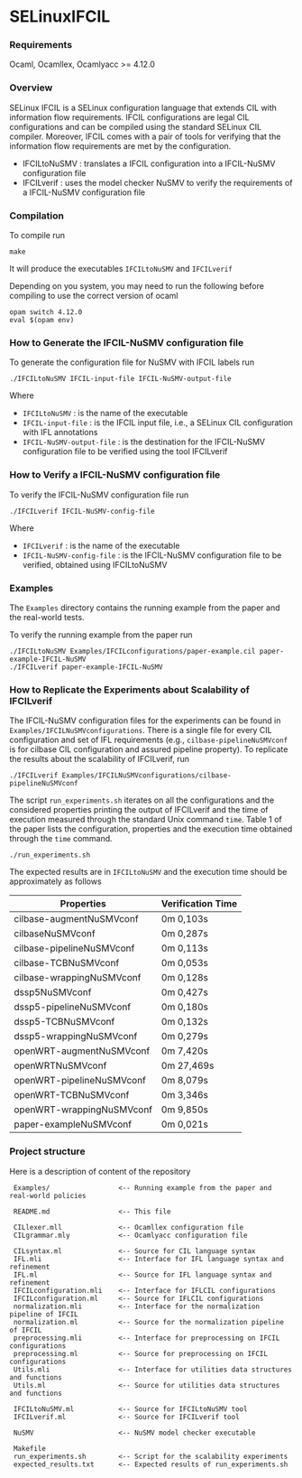 # SELinuxIFCIL

### Requirements

Ocaml, Ocamllex, Ocamlyacc >= 4.12.0

### Overview

SELinux IFCIL is a SELinux configuration language that extends CIL with information flow requirements.
IFCIL configurations are legal CIL configurations and can be compiled using the standard SELinux CIL compiler.
Moreover, IFCIL comes with a pair of tools for verifying that the information flow requirements are met by the configuration.

- IFCILtoNuSMV : translates a IFCIL configuration into a IFCIL-NuSMV configuration file
- IFCILverif : uses the model checker NuSMV to verify the requirements of a IFCIL-NuSMV configuration file

### Compilation

To compile run
```
make
```
It will produce the executables `IFCILtoNuSMV` and `IFCILverif`

Depending on you system, you may need to run the following before compiling to use the correct version of ocaml

```
opam switch 4.12.0
eval $(opam env)
```

### How to Generate the IFCIL-NuSMV configuration file

To generate the configuration file for NuSMV with IFCIL labels run
```
./IFCILtoNuSMV IFCIL-input-file IFCIL-NuSMV-output-file  
```
Where
 - `IFCILtoNuSMV` : is the name of the executable
 - `IFCIL-input-file` : is the IFCIL input file, i.e., a SELinux CIL configuration with IFL annotations
 - `IFCIL-NuSMV-output-file` : is the destination for the IFCIL-NuSMV configuration file to be verified using the tool IFCILverif

### How to Verify a IFCIL-NuSMV configuration file

To verify the IFCIL-NuSMV configuration file run
```
./IFCILverif IFCIL-NuSMV-config-file  
```
Where
 - `IFCILverif` : is the name of the executable
 - `IFCIL-NuSMV-config-file` : is the IFCIL-NuSMV configuration file to be verified, obtained using IFCILtoNuSMV

### Examples

The `Examples` directory contains the running example from the paper and the real-world tests.

To verify the running example from the paper run
```
./IFCILtoNuSMV Examples/IFCILconfigurations/paper-example.cil paper-example-IFCIL-NuSMV
./IFCILverif paper-example-IFCIL-NuSMV
```

### How to Replicate the Experiments about Scalability of IFCILverif

The IFCIL-NuSMV configuration files for the experiments can be found in `Examples/IFCILNuSMVconfigurations`.
There is a single file for every CIL configuration and set of IFL requirements (e.g., `cilbase-pipelineNuSMVconf` is for cilbase CIL configuration and assured pipeline property). 
To replicate the results about the scalability of IFCILverif, run
```
./IFCILverif Examples/IFCILNuSMVconfigurations/cilbase-pipelineNuSMVconf
```

The script `run_experiments.sh` iterates on all the configurations and the considered properties printing the output of IFCILverif and the time of execution measured through the standard Unix command `time`.
Table 1 of the paper lists the configuration, properties and the execution time obtained through the `time` command.
```
./run_experiments.sh
```

The expected results are in `IFCILtoNuSMV` and the execution time should be approximately as follows

| Properties                | Verification Time         |
| ------------------------- | ------------------------- |
| cilbase-augmentNuSMVconf  | 0m 0,103s                 |
| cilbaseNuSMVconf          | 0m 0,287s                 |
| cilbase-pipelineNuSMVconf | 0m 0,113s                 |
| cilbase-TCBNuSMVconf      | 0m 0,053s                 |
| cilbase-wrappingNuSMVconf | 0m 0,128s                 |
| dssp5NuSMVconf            | 0m 0,427s                 |
| dssp5-pipelineNuSMVconf   | 0m 0,180s                 |
| dssp5-TCBNuSMVconf        | 0m 0,132s                 |
| dssp5-wrappingNuSMVconf   | 0m 0,279s                 |
| openWRT-augmentNuSMVconf  | 0m 7,420s                 |
| openWRTNuSMVconf          | 0m 27,469s                |
| openWRT-pipelineNuSMVconf | 0m 8,079s                 |
| openWRT-TCBNuSMVconf      | 0m 3,346s                 |
| openWRT-wrappingNuSMVconf | 0m 9,850s                 |
| paper-exampleNuSMVconf    | 0m 0,021s                 |


### Project structure

Here is a description of content of the repository

```
 Examples/                 <-- Running example from the paper and real-world policies

 README.md                 <-- This file

 CILlexer.mll              <-- Ocamllex configuration file
 CILgrammar.mly            <-- Ocamlyacc configuration file

 CILsyntax.ml              <-- Source for CIL language syntax
 IFL.mli                   <-- Interface for IFL language syntax and refinement 
 IFL.ml                    <-- Source for IFL language syntax and refinement 
 IFCILconfiguration.mli    <-- Interface for IFLCIL configurations 
 IFCILconfiguration.ml     <-- Source for IFLCIL configurations 
 normalization.mli         <-- Interface for the normalization pipeline of IFCIL  
 normalization.ml          <-- Source for the normalization pipeline of IFCIL
 preprocessing.mli         <-- Interface for preprocessing on IFCIL configurations   
 preprocessing.ml          <-- Source for preprocessing on IFCIL configurations
 Utils.mli                 <-- Interface for utilities data structures and functions 
 Utils.ml                  <-- Source for utilities data structures and functions  

 IFCILtoNuSMV.ml           <-- Source for IFCILtoNuSMV tool
 IFCILverif.ml             <-- Source for IFCILverif tool

 NuSMV                     <-- NuSMV model checker executable 

 Makefile                  
 run_experiments.sh        <-- Script for the scalability experiments
 expected_results.txt      <-- Expected results of run_experiments.sh
```
